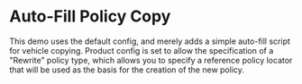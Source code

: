 # Auto-Fill Policy Copy

This demo uses the default config, and merely adds a simple auto-fill script for vehicle copying. Product config is set to allow the specification of a "Rewrite" policy type, which allows you to specify a reference policy locator that will be used as the basis for the creation of the new policy.